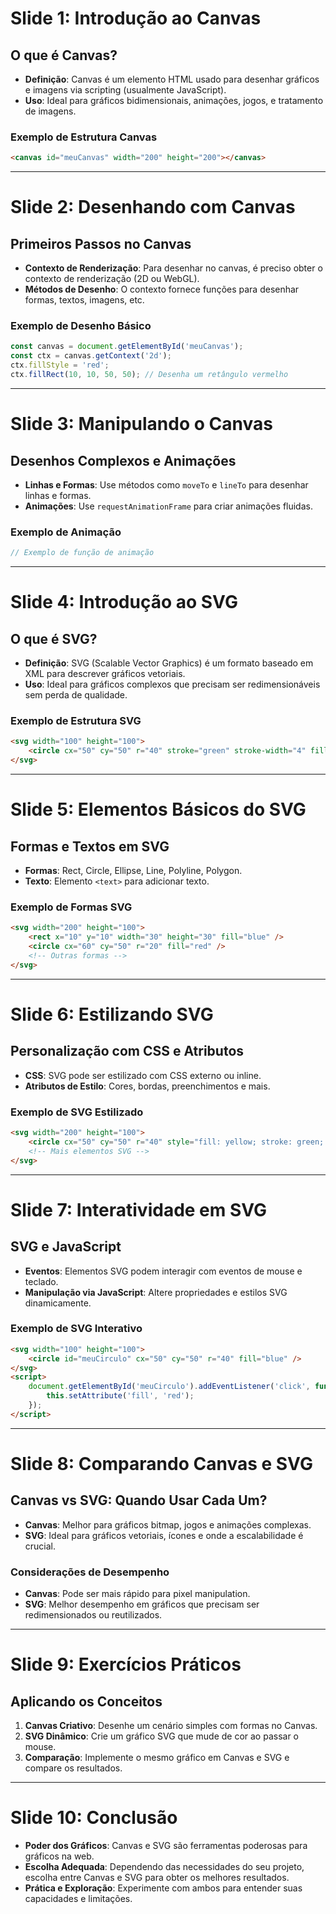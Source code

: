 # Slide 1: Introdução ao Canvas

## O que é Canvas?

- **Definição**: Canvas é um elemento HTML usado para desenhar gráficos e imagens via scripting (usualmente JavaScript).
- **Uso**: Ideal para gráficos bidimensionais, animações, jogos, e tratamento de imagens.

### Exemplo de Estrutura Canvas

```html
<canvas id="meuCanvas" width="200" height="200"></canvas>
```

---

# Slide 2: Desenhando com Canvas

## Primeiros Passos no Canvas

- **Contexto de Renderização**: Para desenhar no canvas, é preciso obter o contexto de renderização (2D ou WebGL).
- **Métodos de Desenho**: O contexto fornece funções para desenhar formas, textos, imagens, etc.

### Exemplo de Desenho Básico

```javascript
const canvas = document.getElementById('meuCanvas');
const ctx = canvas.getContext('2d');
ctx.fillStyle = 'red';
ctx.fillRect(10, 10, 50, 50); // Desenha um retângulo vermelho
```

---

# Slide 3: Manipulando o Canvas

## Desenhos Complexos e Animações

- **Linhas e Formas**: Use métodos como `moveTo` e `lineTo` para desenhar linhas e formas.
- **Animações**: Use `requestAnimationFrame` para criar animações fluidas.

### Exemplo de Animação

```javascript
// Exemplo de função de animação
```

---

# Slide 4: Introdução ao SVG

## O que é SVG?

- **Definição**: SVG (Scalable Vector Graphics) é um formato baseado em XML para descrever gráficos vetoriais.
- **Uso**: Ideal para gráficos complexos que precisam ser redimensionáveis sem perda de qualidade.

### Exemplo de Estrutura SVG

```html
<svg width="100" height="100">
    <circle cx="50" cy="50" r="40" stroke="green" stroke-width="4" fill="yellow" />
</svg>
```

---

# Slide 5: Elementos Básicos do SVG

## Formas e Textos em SVG

- **Formas**: Rect, Circle, Ellipse, Line, Polyline, Polygon.
- **Texto**: Elemento `<text>` para adicionar texto.

### Exemplo de Formas SVG

```html
<svg width="200" height="100">
    <rect x="10" y="10" width="30" height="30" fill="blue" />
    <circle cx="60" cy="50" r="20" fill="red" />
    <!-- Outras formas -->
</svg>
```

---

# Slide 6: Estilizando SVG

## Personalização com CSS e Atributos

- **CSS**: SVG pode ser estilizado com CSS externo ou inline.
- **Atributos de Estilo**: Cores, bordas, preenchimentos e mais.

### Exemplo de SVG Estilizado

```html
<svg width="200" height="100">
    <circle cx="50" cy="50" r="40" style="fill: yellow; stroke: green; stroke-width: 4;" />
    <!-- Mais elementos SVG -->
</svg>
```

---

# Slide 7: Interatividade em SVG

## SVG e JavaScript

- **Eventos**: Elementos SVG podem interagir com eventos de mouse e teclado.
- **Manipulação via JavaScript**: Altere propriedades e estilos SVG dinamicamente.

### Exemplo de SVG Interativo

```html
<svg width="100" height="100">
    <circle id="meuCirculo" cx="50" cy="50" r="40" fill="blue" />
</svg>
<script>
    document.getElementById('meuCirculo').addEventListener('click', function() {
        this.setAttribute('fill', 'red');
    });
</script>
```

---

# Slide 8: Comparando Canvas e SVG

## Canvas vs SVG: Quando Usar Cada Um?

- **Canvas**: Melhor para gráficos bitmap, jogos e animações complexas.
- **SVG**: Ideal para gráficos vetoriais, ícones e onde a escalabilidade é crucial.

### Considerações de Desempenho

- **Canvas**: Pode ser mais rápido para pixel manipulation.
- **SVG**: Melhor desempenho em gráficos que precisam ser redimensionados ou reutilizados.

---

# Slide 9: Exercícios Práticos

## Aplicando os Conceitos

1. **Canvas Criativo**: Desenhe um cenário simples com formas no Canvas.
2. **SVG Dinâmico**: Crie um gráfico SVG que mude de cor ao passar o mouse.
3. **Comparação**: Implemente o mesmo gráfico em Canvas e SVG e compare os resultados.

---

# Slide 10: Conclusão

- **Poder dos Gráficos**: Canvas e SVG são ferramentas poderosas para gráficos na web.
- **Escolha Adequada**: Dependendo das necessidades do seu projeto, escolha entre Canvas e SVG para obter os melhores resultados.
- **Prática e Exploração**: Experimente com ambos para entender suas capacidades e limitações.
